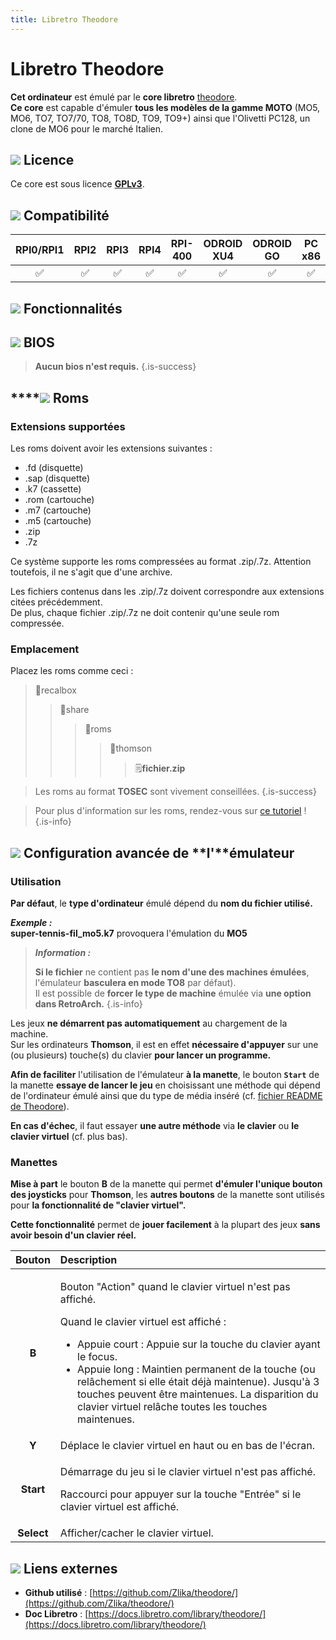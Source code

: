 ```yaml
---
title: Libretro Theodore
---
```


# Libretro Theodore

**Cet ordinateur** est émulé par le **core libretro** [theodore](https://github.com/Zlika/theodore).  
**Ce core** est capable d'émuler **tous les modèles de la gamme MOTO** \(MO5, MO6, TO7, TO7/70, TO8, TO8D, TO9, TO9+\) ainsi que l'Olivetti PC128, un clone de MO6 pour le marché Italien.

## ![](./gerald-g-parchment-background-or-border-5.svg) Licence

Ce core est sous licence [**GPLv3**](https://github.com/Zlika/theodore/blob/master/LICENSE).

## ![](./compatibility.png) Compatibilité

| RPI0/RPI1 | RPI2 | RPI3 | RPI4 | RPI-400 | ODROID XU4 | ODROID GO | PC x86 | PC X86\_64 |
| :---: | :---: | :---: | :---: | :---: | :---: | :---: | :---: | :---: |
| ✅ | ✅ | ✅ | ✅ | ✅ | ✅ | ✅ | ✅ | ✅ |

## ![](./cogwheel-145804_640.png) Fonctionnalités



## ![](./tqfp32.svg) BIOS


>**Aucun bios n'est requis.**
{.is-success}

## \*\*\*\*![](./rom-30098_640.png) **Roms**

### Extensions supportées

Les roms doivent avoir les extensions suivantes  :

* .fd \(disquette\)
* .sap \(disquette\)
* .k7 \(cassette\)
* .rom \(cartouche\)
* .m7 \(cartouche\)
* .m5 \(cartouche\)
* .zip
* .7z

Ce système supporte les roms compressées au format .zip/.7z. Attention toutefois, il ne s'agit que d'une archive.

Les fichiers contenus dans les .zip/.7z doivent correspondre aux extensions citées précédemment.  
De plus, chaque fichier .zip/.7z ne doit contenir qu'une seule rom compressée.

### **Emplacement**

Placez les roms comme ceci : 

> 📁recalbox
>
> > 📁share
> >
> > > 📁roms
> > >
> > > > 📁thomson
> > > >
> > > > > 🗒**fichier.zip**


>Les roms au format **TOSEC** sont vivement conseillées.
{.is-success}


>Pour plus d'information sur les roms, rendez-vous sur [ce tutoriel](/v/francais/tutoriels/jeux/generalite/les-roms-et-les-isos) !
{.is-info}

## ![](./hammer-28636_640.png) Configuration avancée de **l'**émulateur

### Utilisation

**Par défaut**, le **type d'ordinateur** émulé dépend du **nom du fichier utilisé.**

_**Exemple :**_  
**super-tennis-fil\_mo5.k7** provoquera l'émulation du **MO5**


>_**Information :**_
>
>**Si le fichier** ne contient pas **le nom d'une des machines émulées**, l'émulateur **basculera en mode TO8** par défaut\).  
>Il est possible de **forcer le type de machine** émulée via **une option dans RetroArch.**
{.is-info}

Les jeux **ne démarrent pas automatiquement** au chargement de la machine.  
Sur les ordinateurs **Thomson**, il est en effet **nécessaire d'appuyer** sur une \(ou plusieurs\) touche\(s\) du clavier **pour lancer un programme.**  
  
**Afin de faciliter** l'utilisation de l'émulateur **à la manette**, le bouton **`Start`** de la manette **essaye de lancer le jeu** en choisissant une méthode qui dépend de l'ordinateur émulé ainsi que du type de média inséré \(cf. [fichier README de Theodore](https://github.com/Zlika/theodore/blob/master/README-FR.md#video_game-correspondance-des-boutons-de-la-manette)\).  
  
**En cas d'échec**, il faut essayer **une autre méthode** via **le clavier** ou **le clavier virtuel** \(cf. plus bas\).

### Manettes

**Mise à part** le bouton **B** de la manette qui permet **d'émuler l'unique bouton des joysticks** pour **Thomson**, les **autres boutons** de la manette sont utilisés pour **la fonctionnalité de "clavier virtuel".**

**Cette fonctionnalité** permet de **jouer facilement** à la plupart des jeux **sans avoir besoin d'un clavier réel.**

<table>
  <thead>
    <tr>
      <th style="text-align:center">Bouton</th>
      <th style="text-align:left">Description</th>
    </tr>
  </thead>
  <tbody>
    <tr>
      <td style="text-align:center"><b>B</b>
      </td>
      <td style="text-align:left">
        <p>Bouton &quot;Action&quot; quand le clavier virtuel n&apos;est pas affich&#xE9;.</p>
        <p>Quand le clavier virtuel est affich&#xE9; :</p>
        <ul>
          <li>Appuie court : Appuie sur la touche du clavier ayant le focus.</li>
          <li>Appuie long : Maintien permanent de la touche (ou rel&#xE2;chement si
            elle &#xE9;tait d&#xE9;j&#xE0; maintenue). Jusqu&apos;&#xE0; 3 touches
            peuvent &#xEA;tre maintenues. La disparition du clavier virtuel rel&#xE2;che
            toutes les touches maintenues.</li>
        </ul>
      </td>
    </tr>
    <tr>
      <td style="text-align:center"><b>Y</b>
      </td>
      <td style="text-align:left">D&#xE9;place le clavier virtuel en haut ou en bas de l&apos;&#xE9;cran.</td>
    </tr>
    <tr>
      <td style="text-align:center"><b>Start</b>
      </td>
      <td style="text-align:left">
        <p>D&#xE9;marrage du jeu si le clavier virtuel n&apos;est pas affich&#xE9;.</p>
        <p>Raccourci pour appuyer sur la touche &quot;Entr&#xE9;e&quot; si le clavier
          virtuel est affich&#xE9;.</p>
      </td>
    </tr>
    <tr>
      <td style="text-align:center"><b>Select</b>
      </td>
      <td style="text-align:left">Afficher/cacher le clavier virtuel.</td>
    </tr>
  </tbody>
</table>

## ![](./kisspng-web-development-world-wide-web-computer-icons-webs-world-wide-web-icon-png-5ab05c24477216.4540070115215073642927.png) Liens externes

* **Github utilisé** : [https://github.com/Zlika/theodore/](https://github.com/Zlika/theodore/)
* **Doc Libretro** : [https://docs.libretro.com/library/theodore/](https://docs.libretro.com/library/theodore/)

